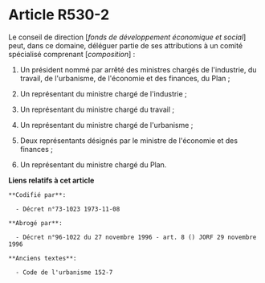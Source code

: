 # Article R530-2

Le conseil de direction [*fonds de développement économique et social*] peut, dans ce domaine, déléguer partie de ses
attributions à un comité spécialisé comprenant [*composition*] :

1. Un président nommé par arrêté des ministres chargés de l'industrie, du travail, de l'urbanisme, de l'économie et des
finances, du Plan ;

2. Un représentant du ministre chargé de l'industrie ;

3. Un représentant du ministre chargé du travail ;

4. Un représentant du ministre chargé de l'urbanisme ;

5. Deux représentants désignés par le ministre de l'économie et des finances ;

6. Un représentant du ministre chargé du Plan.

**Liens relatifs à cet article**

	**Codifié par**:

	  - Décret n°73-1023 1973-11-08

	**Abrogé par**:

	  - Décret n°96-1022 du 27 novembre 1996 - art. 8 () JORF 29 novembre 1996

	**Anciens textes**:

	  - Code de l'urbanisme 152-7
